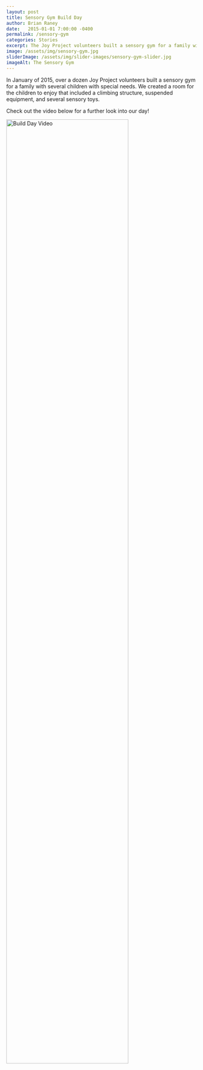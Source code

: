 ```yaml
---
layout: post
title: Sensory Gym Build Day
author: Brian Raney
date:   2015-01-01 7:00:00 -0400
permalink: /sensory-gym
categories: Stories
excerpt: The Joy Project volunteers built a sensory gym for a family with children with special needs
image: /assets/img/sensory-gym.jpg
sliderImage: /assets/img/slider-images/sensory-gym-slider.jpg
imageAlt: The Sensory Gym
---
```


In January of 2015, over a dozen Joy Project volunteers built a sensory gym for a family with several children with special needs.  We created a room for the children to enjoy that included a climbing structure, suspended equipment, and several sensory toys.

Check out the video below for a further look into our day!

<a href="https://www.youtube.com/watch?v=Uf9YlV3jZy4" rel="stylesheet" type="text/css" target="_blank"><img style="width:80%" src="images/temp/Build-Day-Video-Screenshot.png" class="wp-post-image" alt="Build Day Video"></a>